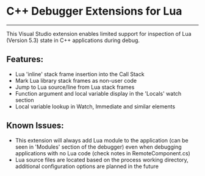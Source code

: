 # C++ Debugger Extensions for Lua

---
This Visual Studio extension enables limited support for inspection of Lua (Version 5.3) state in C++ applications during debug.

## Features:
 * Lua 'inline' stack frame insertion into the Call Stack
 * Mark Lua library stack frames as non-user code
 * Jump to Lua source/line from Lua stack frames
 * Function argument and local variable display in the 'Locals' watch section
 * Local variable lookup in Watch, Immediate and similar elements

 ## Known Issues:
 * This extension will always add Lua module to the application (can be seen in 'Modules' section of the debugger) even when debugging applications with no Lua code (check notes in RemoteComponent.cs)
 * Lua source files are located based on the process working directory, additional configuration options are planned in the future
